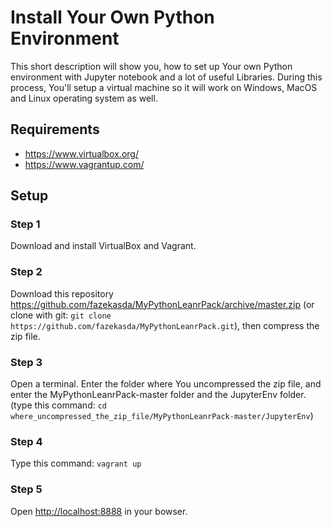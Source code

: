# Install Your Own Python Environment
This short description will show you, how to set up Your own Python environment with Jupyter notebook and a lot of useful Libraries. During this process, You'll setup a virtual machine so it will work on Windows, MacOS and Linux operating system as well.

## Requirements
* https://www.virtualbox.org/
* https://www.vagrantup.com/

## Setup
### Step 1
Download and install VirtualBox and Vagrant.

### Step 2
Download this repository https://github.com/fazekasda/MyPythonLeanrPack/archive/master.zip (or clone with git: `git clone https://github.com/fazekasda/MyPythonLeanrPack.git`), then compress the zip file.

### Step 3
Open a terminal. Enter the folder where You uncompressed the zip file, and enter the MyPythonLeanrPack-master folder and the JupyterEnv folder. (type this command: `cd where_uncompressed_the_zip_file/MyPythonLeanrPack-master/JupyterEnv`)

### Step 4
Type this command: `vagrant up`

### Step 5
Open [http://localhost:8888](http://localhost:8888) in your bowser.
